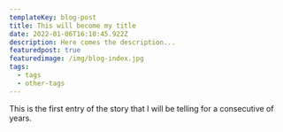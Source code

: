 ```yaml
---
templateKey: blog-post
title: This will become my title
date: 2022-01-06T16:10:45.922Z
description: Here comes the description...
featuredpost: true
featuredimage: /img/blog-index.jpg
tags:
  - tags
  - other-tags
---
```

This is the first entry of the story that I will be telling for a consecutive of years.

